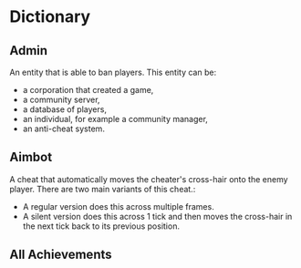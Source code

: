 # Dictionary
## Admin
An entity that is able to
ban
players.
This entity can be:
- a corporation that created a game,
- a community server,
- a database of players,
- an individual, for example a community manager,
- an anti-cheat system.
## Aimbot
A cheat
that automatically moves the
cheater's
cross-hair
onto the enemy player.
There are two main variants of this
cheat.:
- A regular version does this across multiple
frames.
- A silent version does this across 1
tick
and then moves the
cross-hair 
in the next
tick
back to its previous position.
## All Achievements